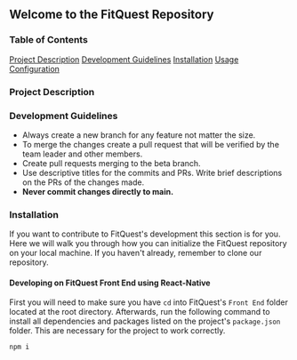 ## Welcome to the FitQuest Repository

### Table of Contents
[Project Description](https://github.com/uprm-inso4101-2023-2024-S1/semester-project-fitquest-gameified-fitness-application#project-description)
[Development Guidelines](https://github.com/uprm-inso4101-2023-2024-S1/semester-project-fitquest-gameified-fitness-application#development-guidelines)
[Installation](https://github.com/uprm-inso4101-2023-2024-S1/semester-project-fitquest-gameified-fitness-application#installation)
[Usage](https://github.com/uprm-inso4101-2023-2024-S1/semester-project-fitquest-gameified-fitness-application#usage)
[Configuration](https://github.com/uprm-inso4101-2023-2024-S1/semester-project-fitquest-gameified-fitness-application#configuration)

### Project Description


### Development Guidelines
- Always create a new branch for any feature not matter the size.
- To merge the changes create a pull request that will be verified by the team leader and other members.
- Create pull requests merging to the beta branch.
- Use descriptive titles for the commits and PRs. Write brief descriptions on the PRs of the changes made.
- **Never commit changes directly to main.**

### Installation
If you want to contribute to FitQuest's development this section is for you. Here we will walk you through how you can initialize the FitQuest repository on your local machine. If you haven't already, remember to clone our repository.

#### Developing on FitQuest Front End using React-Native
First you will need to make sure you have `cd` into FitQuest's `Front End` folder located at the root directory. Afterwards, run the following command to install all dependencies and packages listed on the project's `package.json` folder. This are necessary for the project to work correctly.

```
npm i
```

